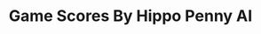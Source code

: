 ---
title: Game Scores By Hippo Penny AI
layout: scoredetail
permalink: /meta-score/monster-hunter-stories-collection
header:
  teaser: /assets/images/monster-hunter-stories-collection.jpg
  video:
    id: Pfl44VRR3Z4
    provider: youtube
---